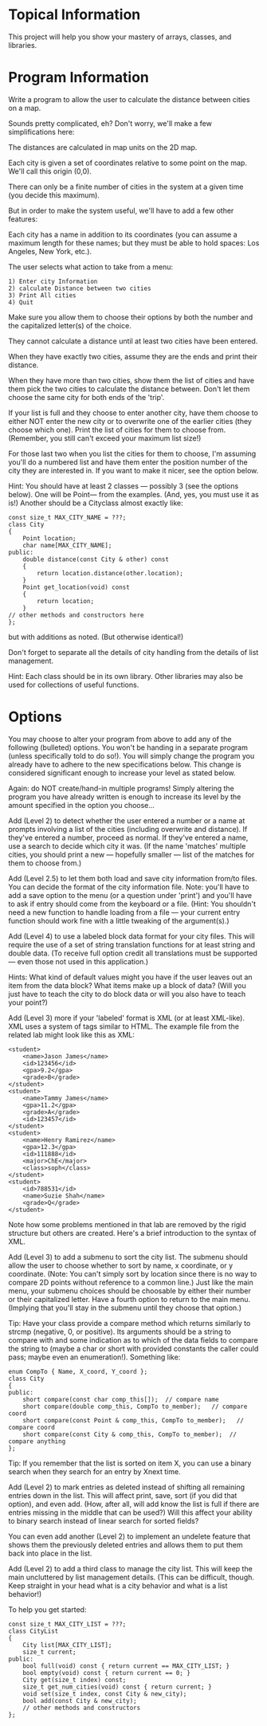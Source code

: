 # Topical Information
This project will help you show your mastery of arrays, classes, and libraries.

# Program Information
Write a program to allow the user to calculate the distance between cities on a map.

Sounds pretty complicated, eh? Don't worry, we'll make a few simplifications here:

The distances are calculated in map units on the 2D map.

Each city is given a set of coordinates relative to some point on the map. We'll call this origin (0,0).

There can only be a finite number of cities in the system at a given time (you decide this maximum).

But in order to make the system useful, we'll have to add a few other features:

Each city has a name in addition to its coordinates (you can assume a maximum length for these names; but they must be able to hold spaces: Los Angeles, New York, etc.).

The user selects what action to take from a menu:

    1) Enter city Information
    2) calculate Distance between two cities
    3) Print All cities
    4) Quit
Make sure you allow them to choose their options by both the number and the capitalized letter(s) of the choice.

They cannot calculate a distance until at least two cities have been entered.

When they have exactly two cities, assume they are the ends and print their distance.

When they have more than two cities, show them the list of cities and have them pick the two cities to calculate the distance between. Don't let them choose the same city for both ends of the 'trip'.

If your list is full and they choose to enter another city, have them choose to either NOT enter the new city or to overwrite one of the earlier cities (they choose which one). Print the list of cities for them to choose from. (Remember, you still can't exceed your maximum list size!)

For those last two when you list the cities for them to choose, I'm assuming you'll do a numbered list and have them enter the position number of the city they are interested in. If you want to make it nicer, see the option below.

Hint: You should have at least 2 classes — possibly 3 (see the options below). One will be Point— from the examples. (And, yes, you must use it as is!) Another should be a Cityclass almost exactly like:

    const size_t MAX_CITY_NAME = ???;
    class City
    {
        Point location;
        char name[MAX_CITY_NAME];
    public:
        double distance(const City & other) const
        {
            return location.distance(other.location);
        }
        Point get_location(void) const
        {
            return location;
        }
    // other methods and constructors here
    };
but with additions as noted. (But otherwise identical!)

Don't forget to separate all the details of city handling from the details of list management.

Hint: Each class should be in its own library. Other libraries may also be used for collections of useful functions.

# Options
You may choose to alter your program from above to add any of the following (bulleted) options. You won't be handing in a separate program (unless specifically told to do so!). You will simply change the program you already have to adhere to the new specifications below. This change is considered significant enough to increase your level as stated below.

Again: do NOT create/hand-in multiple programs! Simply altering the program you have already written is enough to increase its level by the amount specified in the option you choose...

Add (Level 2) to detect whether the user entered a number or a name at prompts involving a list of the cities (including overwrite and distance). If they've entered a number, proceed as normal. If they've entered a name, use a search to decide which city it was. (If the name 'matches' multiple cities, you should print a new — hopefully smaller — list of the matches for them to choose from.)

Add (Level 2.5) to let them both load and save city information from/to files. You can decide the format of the city information file. Note: you'll have to add a save option to the menu (or a question under 'print') and you'll have to ask if entry should come from the keyboard or a file. (Hint: You shouldn't need a new function to handle loading from a file — your current entry function should work fine with a little tweaking of the argument(s).)

Add (Level 4) to use a labeled block data format for your city files. This will require the use of a set of string translation functions for at least string and double data. (To receive full option credit all translations must be supported — even those not used in this application.)

Hints: What kind of default values might you have if the user leaves out an item from the data block? What items make up a block of data? (Will you just have to teach the city to do block data or will you also have to teach your point?)

Add (Level 3) more if your 'labeled' format is XML (or at least XML-like). XML uses a system of tags similar to HTML. The example file from the related lab might look like this as XML:
```
<student>
    <name>Jason James</name>
    <id>123456</id>
    <gpa>9.2</gpa>
    <grade>B</grade>
</student>
<student>
    <name>Tammy James</name>
    <gpa>11.2</gpa>
    <grade>A</grade>
    <id>123457</id>
</student>
<student>
    <name>Henry Ramirez</name>
    <gpa>12.3</gpa>
    <id>111888</id>
    <major>ChE</major>
    <class>soph</class>
</student>
<student>
    <id>788531</id>
    <name>Suzie Shah</name>
    <grade>Q</grade>
</student>

```
Note how some problems mentioned in that lab are removed by the rigid structure but others are created. Here's a brief introduction to the syntax of XML.

Add (Level 3) to add a submenu to sort the city list. The submenu should allow the user to choose whether to sort by name, x coordinate, or y coordinate. (Note: You can't simply sort by location since there is no way to compare 2D points without reference to a common line.) Just like the main menu, your submenu choices should be choosable by either their number or their capitalized letter. Have a fourth option to return to the main menu. (Implying that you'll stay in the submenu until they choose that option.)

Tip: Have your class provide a compare method which returns similarly to strcmp (negative, 0, or positive). Its arguments should be a string to compare with and some indication as to which of the data fields to compare the string to (maybe a char or short with provided constants the caller could pass; maybe even an enumeration!). Something like:

    enum CompTo { Name, X_coord, Y_coord };
    class City
    {
    public:
        short compare(const char comp_this[]);  // compare name
        short compare(double comp_this, CompTo to_member);   // compare coord
        short compare(const Point & comp_this, CompTo to_member);   // compare coord
        short compare(const City & comp_this, CompTo to_member);  // compare anything
    };
Tip: If you remember that the list is sorted on item X, you can use a binary search when they search for an entry by Xnext time.

Add (Level 2) to mark entries as deleted instead of shifting all remaining entries down in the list. This will affect print, save, sort (if you did that option), and even add. (How, after all, will add know the list is full if there are entries missing in the middle that can be used?) Will this affect your ability to binary search instead of linear search for sorted fields?

You can even add another (Level 2) to implement an undelete feature that shows them the previously deleted entries and allows them to put them back into place in the list.

Add (Level 2) to add a third class to manage the city list. This will keep the main uncluttered by list management details. (This can be difficult, though. Keep straight in your head what is a city behavior and what is a list behavior!)

To help you get started:

    const size_t MAX_CITY_LIST = ???;
    class CityList
    {
        City list[MAX_CITY_LIST];
        size_t current;
    public:
        bool full(void) const { return current == MAX_CITY_LIST; }
        bool empty(void) const { return current == 0; }
        City get(size_t index) const;
        size_t get_num_cities(void) const { return current; }
        void set(size_t index, const City & new_city);
        bool add(const City & new_city);
        // other methods and constructors
    };
